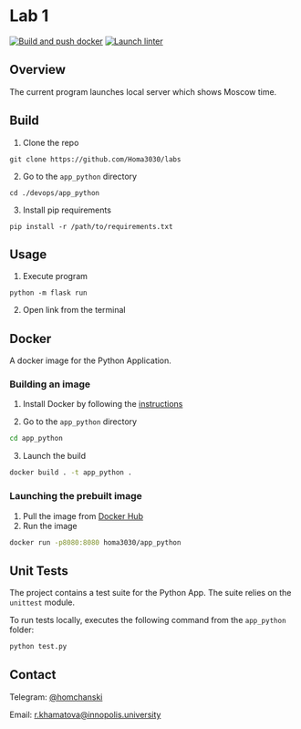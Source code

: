 # Lab 1

[![Build and push docker](https://github.com/Homa3030/labs/actions/workflows/docker.yml/badge.svg)](https://github.com/Homa3030/labs/actions/workflows/docker.yml)
[![Launch linter](https://github.com/Homa3030/labs/actions/workflows/linter.yml/badge.svg)](https://github.com/Homa3030/labs/actions/workflows/linter.yml)

## Overview
The current program launches local server which shows Moscow time.

## Build
1. Clone the repo
```
git clone https://github.com/Homa3030/labs
```
2. Go to the ```app_python``` directory
```
cd ./devops/app_python
```
3. Install pip requirements
```
pip install -r /path/to/requirements.txt
```

## Usage
1. Execute program
```
python -m flask run
```
2. Open link from the terminal

## Docker

A docker image for the Python Application.

### Building an image

1. Install Docker by following the [instructions](https://docs.docker.com/engine/install/)

2. Go to the `app_python` directory

```sh
cd app_python
```

3. Launch the build

```sh
docker build . -t app_python .
```

### Launching the prebuilt image

1. Pull the image from [Docker Hub](https://hub.docker.com/r/homa3030/app_python)
2. Run the image

```sh
docker run -p8080:8080 homa3030/app_python
```

## Unit Tests

The project contains a test suite for the Python App. The suite relies on the `unittest` module.

To run tests locally, executes the following command from the `app_python` folder:

```sh
python test.py
```

## Contact
Telegram: [@homchanski](https://t.me/homchanski)

Email: r.khamatova@innopolis.university
